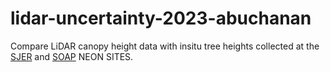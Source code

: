 # lidar-uncertainty-2023-abuchanan
Compare LiDAR canopy height data with insitu tree heights collected at the [SJER](https://www.neonscience.org/field-sites/sjer) and [SOAP](https://www.neonscience.org) NEON SITES.

